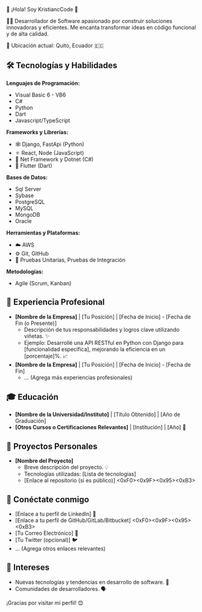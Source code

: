 👋 ¡Hola! Soy KristiancCode 🚀

👨‍💻 Desarrollador de Software apasionado por construir soluciones innovadoras y eficientes. Me encanta transformar ideas en código funcional y de alta calidad.

📍 Ubicación actual: Quito, Ecuador 🇪🇨

## 🛠️ Tecnologías y Habilidades

**Lenguajes de Programación:**
* Visual Basic 6 - VB6
* C#
* Python
* Dart
* Javascript/TypeScript

**Frameworks y Librerías:**
* 🕸️ Django, FastApi (Python)
* ⚛️ React, Node (JavaScript)
* 🌱 Net Framework y Dotnet (C#)
* 📱 Flutter (Dart)

**Bases de Datos:**
* Sql Server
* Sybase
* PostgreSQL
* MySQL
* MongoDB
* Oracle

**Herramientas y Plataformas:**
* ☁️ AWS 
* ⚙️ Git, GitHub
* 🧪 Pruebas Unitarias, Pruebas de Integración

**Metodologías:**
* Agile (Scrum, Kanban)

## 💼 Experiencia Profesional

* **[Nombre de la Empresa]** | [Tu Posición] | [Fecha de Inicio] - [Fecha de Fin (o Presente)]
    * Descripción de tus responsabilidades y logros clave utilizando viñetas. ✨
    * Ejemplo: Desarrollé una API RESTful en Python con Django para [funcionalidad específica], mejorando la eficiencia en un [porcentaje]%. 📈
* **[Nombre de la Empresa]** | [Tu Posición] | [Fecha de Inicio] - [Fecha de Fin]
    * ... (Agrega más experiencias profesionales)

## 🎓 Educación

* **[Nombre de la Universidad/Instituto]** | [Título Obtenido] | [Año de Graduación]
* **[Otros Cursos o Certificaciones Relevantes]** | [Institución] | [Año] 📜

## 🚀 Proyectos Personales

* **[Nombre del Proyecto]**
    * Breve descripción del proyecto. 💡
    * Tecnologías utilizadas: [Lista de tecnologías]
    * [Enlace al repositorio (si es público)] <0xF0><0x9F><0x95><0xB3>️

## 🔗 Conéctate conmigo

* [Enlace a tu perfil de LinkedIn] 💼
* [Enlace a tu perfil de GitHub/GitLab/Bitbucket] <0xF0><0x9F><0x95><0xB3>️
* [Tu Correo Electrónico] 📧
* [Tu Twitter (opcional)] 🐦
* ... (Agrega otros enlaces relevantes)

## 🌱 Intereses

* Nuevas tecnologías y tendencias en desarrollo de software. 🔭
* Comunidades de desarrolladores. 🗣️

¡Gracias por visitar mi perfil! 😊
